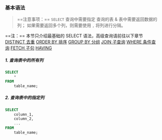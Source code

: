 ### 基本语法
>==注意事项：==
>`SELECT` 查询中需要指定 查询的表 & 表中需要返回数据的列；
>如果需要返回多个列，则需要使用 ` , ` 将列进行分隔。 

==注：==
本节只介绍最基础的 SELECT 语法，高级查询请前往以下章节
[DISTINCT 去重](obsidian://open?vault=%E7%AC%94%E8%AE%B0&file=%E5%AD%A6%E4%B9%A0%E5%BF%83%E5%BE%97%2F%E6%95%B0%E6%8D%AE%E5%BA%93%E5%AD%A6%E4%B9%A0%2F03%20Oracle%2F00%20%E5%9F%BA%E7%A1%80%2F02%20Distinct%E3%80%90%E5%8E%BB%E9%87%8D%E3%80%91)
[ORDER BY 排序](obsidian://open?vault=%E7%AC%94%E8%AE%B0&file=%E5%AD%A6%E4%B9%A0%E5%BF%83%E5%BE%97%2F%E6%95%B0%E6%8D%AE%E5%BA%93%E5%AD%A6%E4%B9%A0%2F03%20Oracle%2F00%20%E5%9F%BA%E7%A1%80%2F03%20ORDER%20BY%E3%80%90%E6%8E%92%E5%BA%8F%E3%80%91)
[GROUP BY 分组](obsidian://open?vault=%E7%AC%94%E8%AE%B0&file=%E5%AD%A6%E4%B9%A0%E5%BF%83%E5%BE%97%2F%E6%95%B0%E6%8D%AE%E5%BA%93%E5%AD%A6%E4%B9%A0%2F03%20Oracle%2F00%20%E5%9F%BA%E7%A1%80%2F04%20GROUP%20BY%E3%80%90%E5%88%86%E7%BB%84%E3%80%91)
[JOIN 子查询](obsidian://open?vault=%E7%AC%94%E8%AE%B0&file=%E5%AD%A6%E4%B9%A0%E5%BF%83%E5%BE%97%2F%E6%95%B0%E6%8D%AE%E5%BA%93%E5%AD%A6%E4%B9%A0%2F03%20Oracle%2F00%20%E5%9F%BA%E7%A1%80%2F05%20JOIN%E3%80%90%E5%AD%90%E6%9F%A5%E8%AF%A2%E3%80%91)
[WHERE 条件查询](obsidian://open?vault=%E7%AC%94%E8%AE%B0&file=%E5%AD%A6%E4%B9%A0%E5%BF%83%E5%BE%97%2F%E6%95%B0%E6%8D%AE%E5%BA%93%E5%AD%A6%E4%B9%A0%2F03%20Oracle%2F00%20%E5%9F%BA%E7%A1%80%2F06%20WHERE%E3%80%90%E6%9D%A1%E4%BB%B6%E6%9F%A5%E8%AF%A2%E3%80%91)
[FETCH 子句](obsidian://open?vault=%E7%AC%94%E8%AE%B0&file=%E5%AD%A6%E4%B9%A0%E5%BF%83%E5%BE%97%2F%E6%95%B0%E6%8D%AE%E5%BA%93%E5%AD%A6%E4%B9%A0%2F03%20Oracle%2F00%20%E5%9F%BA%E7%A1%80%2F07%20Fetch%20%E5%AD%90%E5%8F%A5%E3%80%90%E5%88%86%E9%A1%B5%E6%9F%A5%E8%AF%A2%E3%80%91)
[HAVING]()
##### 1. 查询表中的所有列
``` SQL
SELECT
	*
FROM
	table_name;
```

##### 2. 查询表中的指定列
```SQL
SELECT
	column_1,
	column_2,
	...
FROM
	table_name;
```
